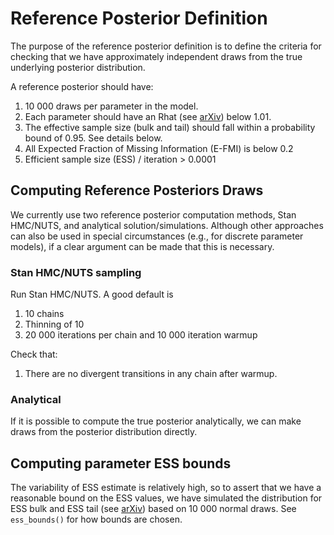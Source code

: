 Reference Posterior Definition
========================

The purpose of the reference posterior definition is to define the criteria for checking that we have approximately independent draws from the true underlying posterior distribution.

A reference posterior should have:
1. 10 000 draws per parameter in the model.
1. Each parameter should have an Rhat (see [arXiv](https://arxiv.org/abs/1903.08008)) below 1.01.
1. The effective sample size (bulk and tail) should fall within a probability bound of 0.95. See details below.
1. All Expected Fraction of Missing Information (E-FMI) is below 0.2
1. Efficient sample size (ESS) / iteration > 0.0001


Computing Reference Posteriors Draws
------
We currently use two reference posterior computation methods, Stan HMC/NUTS, and analytical solution/simulations. Although other approaches can also be used in special circumstances (e.g., for discrete parameter models), if a clear argument can be made that this is necessary.

### Stan HMC/NUTS sampling

Run Stan HMC/NUTS. A good default is
1. 10 chains
1. Thinning of 10
1. 20 000 iterations per chain and 10 000 iteration warmup

Check that:
1. There are no divergent transitions in any chain after warmup.

### Analytical

If it is possible to compute the true posterior analytically, we can make draws from the posterior distribution directly.




Computing parameter ESS bounds
------

The variability of ESS estimate is relatively high, so to assert that we have a reasonable bound on the ESS values, we have simulated the distribution for ESS bulk and ESS tail (see [arXiv](https://arxiv.org/abs/1903.08008)) based on 10 000 normal draws. See `ess_bounds()` for how bounds are chosen.

